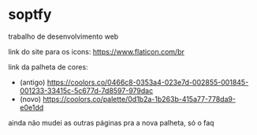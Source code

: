 # soptfy
trabalho de desenvolvimento web

link do site para os icons: https://www.flaticon.com/br

link da palheta de cores: 
- (antigo) https://coolors.co/0466c8-0353a4-023e7d-002855-001845-001233-33415c-5c677d-7d8597-979dac
- (novo) https://coolors.co/palette/0d1b2a-1b263b-415a77-778da9-e0e1dd

ainda não mudei as outras páginas pra a nova palheta, só o faq


